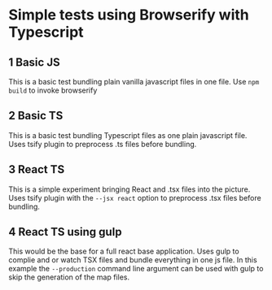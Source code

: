 # Simple tests using Browserify with Typescript

## 1 Basic JS

This is a basic test bundling plain vanilla javascript files in one file.
Use `npm build` to invoke browserify

## 2 Basic TS

This is a basic test bundling Typescript files as one plain javascript file.
Uses tsify plugin to preprocess .ts files before bundling.

## 3 React TS

This is a simple experiment bringing React and .tsx files into the picture.
Uses tsify plugin with the `--jsx react` option to preprocess .tsx files before bundling.

## 4 React TS using gulp

This would be the base for a full react base application.
Uses gulp to complie and or watch TSX files and bundle everything in one js file.
In this example the `--production` command line argument can be used with gulp
to skip the generation of the map files.

 

